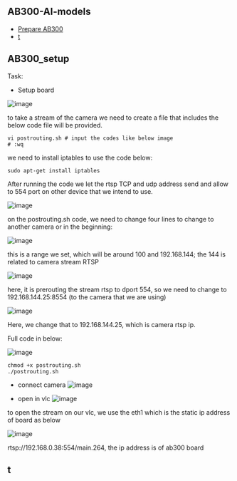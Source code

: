 ## AB300-AI-models
* [Prepare AB300](#ab300_setup)
* [t](#t)

## AB300_setup
Task:
- Setup board
  
![image](https://github.com/UbaydullohML/AB300-AI-models/assets/75980506/d2106ab6-ae2f-4d8a-92bd-f267509e077c)

to take a stream of the camera we need to create a file that includes the below code file will be provided.

    vi postrouting.sh # input the codes like below image
    # :wq

we need to install iptables to use the code below:

    sudo apt-get install iptables


After running the code we let the rtsp TCP and udp address send and allow to 554 port on other device that we intend to use.


![image](https://github.com/UbaydullohML/AB300-AI-models/assets/75980506/6b22c8c9-c70d-452e-b097-da8dbb3ef5d9)

on the postrouting.sh code, we need to change four lines to change to another camera or in the beginning:

![image](https://github.com/UbaydullohML/AB300-AI-models/assets/75980506/7e3e4c3e-d510-4c77-bd51-e6cd6e79cf0a)

this is a range we set, which will be around 100 and 192.168.144; the 144 is related to camera stream RTSP

![image](https://github.com/UbaydullohML/AB300-AI-models/assets/75980506/e75122d2-76a7-4d89-82fd-7bc44d4afc28)

here, it is prerouting the stream rtsp to dport 554, so we need to change to 192.168.144.25:8554 (to the camera that we are using)

![image](https://github.com/UbaydullohML/AB300-AI-models/assets/75980506/f5ef1bf3-8533-48da-8ce1-c185a1421d2e)

Here, we change that to 192.168.144.25, which is camera rtsp ip.


Full code in below:

![image](https://github.com/UbaydullohML/AB300-AI-models/assets/75980506/0ca41fb7-432d-4075-a4b9-e87b3099c8b5)

    chmod +x postrouting.sh
    ./postrouting.sh

- connect camera
![image](https://github.com/UbaydullohML/AB300-AI-models/assets/75980506/bf1aa7be-d661-4ef4-8e23-5fcc25dd30ea)

- open in vlc
![image](https://github.com/UbaydullohML/AB300-AI-models/assets/75980506/161b0274-2e53-46c3-83a4-590ca5eb5577)

to open the stream on our vlc, we use the eth1 which is the static ip address of board as below

![image](https://github.com/UbaydullohML/AB300-AI-models/assets/75980506/3e2dfaea-719a-4cbb-8cd8-4f67920a56e3)

rtsp://192.168.0.38:554/main.264, the ip address is of ab300 board


## t
